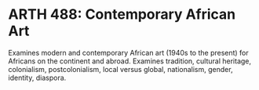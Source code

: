 # ARTH 488: Contemporary African Art

Examines modern and contemporary African art (1940s to the present) for Africans on the continent and abroad. Examines tradition, cultural heritage, colonialism, postcolonialism, local versus global, nationalism, gender, identity, diaspora.
